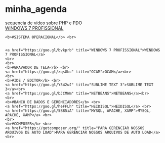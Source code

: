# minha_agenda
sequencia de vídeo sobre PHP e PDO
<br>
[WINDOWS 7 PROFISSIONAL](https://goo.gl/bvkprb)

	<b>#SISTEMA OPERACIONAL</b> <br>
	

	<a href="https://goo.gl/bvkprb" title="WINDOWS 7 PROFISSIONAL">WINDOWS 7 PROFISSIONAL</a>
	<br>
	<br>
	<b>#GRAVADOR DE TELA</b> <br>
	<a href="https://goo.gl/zqsGbc" title="OCAM">OCAM</a><br>
	<br>
	<b>#IDE / EDITOR</b> <br>
	<a href="https://goo.gl/Y542wJ" title="SUBLIME TEXT 3">SUBLIME TEXT 3</a><br>
	<a href="https://goo.gl/bJCMWm" title="NETBEANS">NETBEANS</a><br>
	<br>
	<b>#BANCO DE DADOS E GERENCIADORES</b> <br>
	<a href="https://goo.gl/heFFLh" title="HEIDISQL">HEIDISQL</a> <br>
	<a href="https://goo.gl/5B85iA" title="MYSQL, APACHE, XAMP">MYSQL, APACHE, XAMP</a> <br>
	<br>
	<b>#COMPOSER</b> <br>
	<a href="https://getcomposer.org/" title="PARA GERENCIAR NOSSOS ARQUIVOS DE AUTO LOAD">PARA GERENCIAR NOSSOS ARQUIVOS DE AUTO LOAD</a>
	<br>
